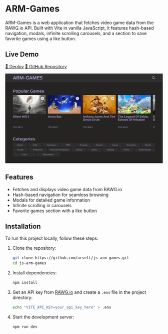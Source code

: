 
# ARM-Games

ARM-Games is a web application that fetches video game data from the RAWG.io API. Built with Vite in vanilla JavaScript, it features hash-based navigation, modals, infinite scrolling carousels, and a section to save favorite games using a like button.

## Live Demo
<a href="https://arm-games.netlify.app/" target="_blank" rel="noopener noreferrer">🚀 Deploy</a>
<a href="https://github.com/arselt/js-arm-games" target="_blank" rel="noopener noreferrer">📄 GitHub Repository</a>

![Project Screenshot](./public/demo-image.png)

## Features
- Fetches and displays video game data from RAWG.io
- Hash-based navigation for seamless browsing
- Modals for detailed game information
- Infinite scrolling in carousels
- Favorite games section with a like button

## Installation

To run this project locally, follow these steps:

1. Clone the repository:
   ```sh
   git clone https://github.com/arselt/js-arm-games.git
   cd js-arm-games
   ```
2. Install dependencies:
   ```sh
   npm install
   ```
3. Get an API key from [RAWG.io](https://rawg.io/apidocs) and create a `.env` file in the project directory:
   ```sh
   echo "VITE_API_KEY=your_api_key_here" > .env
   ```
4. Start the development server:
   ```sh
   npm run dev
   ```
